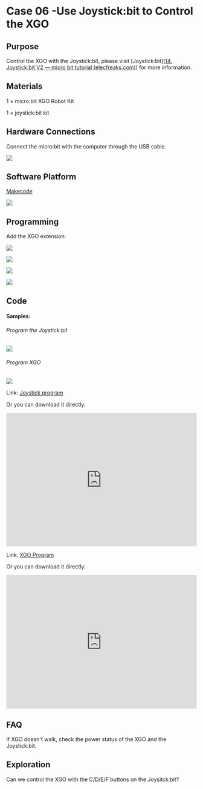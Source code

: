 # Case 06 -Use Joystick:bit to Control the XGO



## Purpose

Control the XGO with the Joystick:bit, please visit [Joystick:bit]([14. Joystick:bit V2 — micro bit tutorial (elecfreaks.com)](https://www.elecfreaks.com/learn-en/microbitExtensionModule/joystick_bit_v2.html)) for more information. 

## Materials 

1 × micro:bit XGO Robot Kit 

1 × joystick:bit kit



## Hardware Connections

Connect the micro:bit with the computer through the USB cable. 

![](./images/microbit-xgo-robot-kit-22.png)



## Software Platform

[Makecode](https://makecode.microbit.org/#)

![](./images/microbit-xgo-robot-kit-10.png)



## Programming



Add the XGO extension:

![](./images/microbit-xgo-robot-kit-11.png)

![](./images/microbit-xgo-robot-kit-12.png)

![](./images/microbit-xgo-robot-kit-13.png)

![](./images/microbit-xgo-robot-kit-14.png)



## Code

#### Samples:

###### Program the Joystick:bit

![](./images/microbit-xgot-robot-kit-case06-out-of-the-square-01.png)

###### Program XGO

![](./images/microbit-xgot-robot-kit-case06-out-of-the-square-02.png)



Link: [Joystick program](https://makecode.microbit.org/_gPjJh9HEUYUm)

Or you can download it directly:

<div style="position:relative;height:0;padding-bottom:70%;overflow:hidden;"><iframe style="position:absolute;top:0;left:0;width:100%;height:100%;" src="https://makecode.microbit.org/#pub:_gPjJh9HEUYUm" frameborder="0" sandbox="allow-popups allow-forms allow-scripts allow-same-origin"></iframe></div> 

Link: [XGO Program](https://makecode.microbit.org/_LhKY78KcAFHa)

Or you can download it directly:

<div style="position:relative;height:0;padding-bottom:70%;overflow:hidden;"><iframe style="position:absolute;top:0;left:0;width:100%;height:100%;" src="https://makecode.microbit.org/#pub:_LhKY78KcAFHa" frameborder="0" sandbox="allow-popups allow-forms allow-scripts allow-same-origin"></iframe></div> 

## FAQ

If XGO doesn't walk, check the power status of the XGO and the Joystick:bit. 



## Exploration

Can we control the XGO with the C/D/E/F buttons on the Joysitck:bit? 